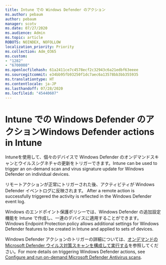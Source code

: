 ```yaml
---
title: Intune での Windows Defender のアクション
ms.author: pebaum
author: pebaum
manager: scotv
ms.date: 07/27/2020
ms.audience: Admin
ms.topic: article
ROBOTS: NOINDEX, NOFOLLOW
localization_priority: Priority
ms.collection: Adm_O365
ms.custom:
- "1282"
- "6700008"
ms.openlocfilehash: 61a2411ce7c4578ecf2c32943c6a21edbf63eeee
ms.sourcegitcommit: e34bb95fb93250f1dc7aec6a13578bb3bb355935
ms.translationtype: HT
ms.contentlocale: ja-JP
ms.lasthandoff: 07/28/2020
ms.locfileid: "45440607"
---
```

# <a name="windows-defender-actions-in-intune"></a><span data-ttu-id="d3717-102">Intune での Windows Defender のアクション</span><span class="sxs-lookup"><span data-stu-id="d3717-102">Windows Defender actions in Intune</span></span>

<span data-ttu-id="d3717-103">Intuneを使用して、個々のデバイスで Windows Defender のオンデマンドスキャンとウイルスシグネチャの更新をトリガーできます。</span><span class="sxs-lookup"><span data-stu-id="d3717-103">Intune can be used to trigger an on-demand scan and virus signature update for Windows Defender on individual devices.</span></span>

<span data-ttu-id="d3717-104">リモートアクションが正常にトリガーされた後、アクティビティが Windows Defender イベントログに反映されます。  </span><span class="sxs-lookup"><span data-stu-id="d3717-104">After a remote action is successfully triggered the activity is reflected in the Windows Defender event log.</span></span>

<span data-ttu-id="d3717-105">Windows のエンドポイント保護ポリシーでは、Windows Defender の追加設定機能を Intune で作成し、一連のデバイスに適用することができます。  </span><span class="sxs-lookup"><span data-stu-id="d3717-105">Windows Endpoint Protection policy allows additional settings for Windows Defender features to be created in Intune and applied to sets of devices.</span></span>

<span data-ttu-id="d3717-106">Windows Defender アクションのトリガーの詳細については、[オンデマンドの Microsoft Defender ウイルス対策スキャンを構成して実行する](https://docs.microsoft.com/windows/security/threat-protection/windows-defender-antivirus/run-scan-windows-defender-antivirus)を参照してください。</span><span class="sxs-lookup"><span data-stu-id="d3717-106">For more details on triggering Windows Defender actions, see [Configure and run on-demand Microsoft Defender Antivirus scans](https://docs.microsoft.com/windows/security/threat-protection/windows-defender-antivirus/run-scan-windows-defender-antivirus).</span></span>